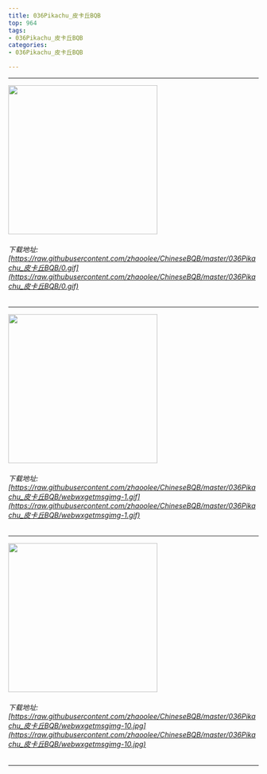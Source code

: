 ```yaml
---
title: 036Pikachu_皮卡丘BQB
top: 964
tags:
- 036Pikachu_皮卡丘BQB
categories:
- 036Pikachu_皮卡丘BQB

---
```


------

<!-- more -->

<img height='300px' style='height:300px;' src=https://raw.githubusercontent.com/zhaoolee/ChineseBQB/master/036Pikachu_皮卡丘BQB/0.gif /><br/><h6>下载地址:[https://raw.githubusercontent.com/zhaoolee/ChineseBQB/master/036Pikachu_皮卡丘BQB/0.gif](https://raw.githubusercontent.com/zhaoolee/ChineseBQB/master/036Pikachu_皮卡丘BQB/0.gif)</h6><hr/><img height='300px' style='height:300px;' src=https://raw.githubusercontent.com/zhaoolee/ChineseBQB/master/036Pikachu_皮卡丘BQB/webwxgetmsgimg-1.gif /><br/><h6>下载地址:[https://raw.githubusercontent.com/zhaoolee/ChineseBQB/master/036Pikachu_皮卡丘BQB/webwxgetmsgimg-1.gif](https://raw.githubusercontent.com/zhaoolee/ChineseBQB/master/036Pikachu_皮卡丘BQB/webwxgetmsgimg-1.gif)</h6><hr/><img height='300px' style='height:300px;' src=https://raw.githubusercontent.com/zhaoolee/ChineseBQB/master/036Pikachu_皮卡丘BQB/webwxgetmsgimg-10.jpg /><br/><h6>下载地址:[https://raw.githubusercontent.com/zhaoolee/ChineseBQB/master/036Pikachu_皮卡丘BQB/webwxgetmsgimg-10.jpg](https://raw.githubusercontent.com/zhaoolee/ChineseBQB/master/036Pikachu_皮卡丘BQB/webwxgetmsgimg-10.jpg)</h6><hr/>
